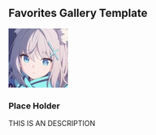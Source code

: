 ## Favorites Gallery Template 
<div class="sub-contain-third">
    <img src="Images/placeholder.jpg" class="fav-image">
    <h3 class="fav-title">Place Holder</h3>
    <article>THIS IS AN DESCRIPTION</article>
</div>